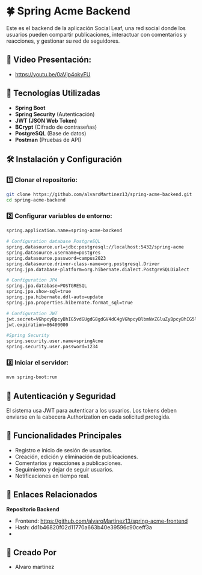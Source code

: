 
# 🍀 Spring Acme Backend

Este es el backend de la aplicación Social Leaf, una red social donde los usuarios pueden compartir publicaciones, interactuar con comentarios y reacciones, y gestionar su red de seguidores.

## 📖 Video Presentación: 
- https://youtu.be/0aVjp4okyFU

## 🚀 Tecnologías Utilizadas
- **Spring Boot**
- **Spring Security** (Autenticación)
- **JWT (JSON Web Token)**
- **BCrypt** (Cifrado de contraseñas)
- **PostgreSQL** (Base de datos)
- **Postman** (Pruebas de API)

## 🛠 Instalación y Configuración

### 1️⃣ Clonar el repositorio:
```sh
git clone https://github.com/alvaroMartinez13/spring-acme-backend.git
cd spring-acme-backend
```
### 2️⃣ Configurar variables de entorno:
```sh
spring.application.name=spring-acme-backend

# Configuration database PostgreSQL
spring.datasource.url=jdbc:postgresql://localhost:5432/spring-acme
spring.datasource.username=postgres
spring.datasource.password=campus2023
spring.datasource.driver-class-name=org.postgresql.Driver
spring.jpa.database-platform=org.hibernate.dialect.PostgreSQLDialect

# Configuration JPA
spring.jpa.database=POSTGRESQL
spring.jpa.show-sql=true
spring.jpa.hibernate.ddl-auto=update
spring.jpa.properties.hibernate.format_sql=true

# Configuration JWT
jwt.secret=VGhpcyBpcyBhIG5vdGUgdG8gdGV4dC4gVGhpcyBlbmNvZGluZyBpcyBhIG5lZWQgdGV4dC4gVGhpcyBpcyBhIG5lZWQgdGV4dC4=
jwt.expiration=86400000 

#Spring Security 
spring.security.user.name=springAcme
spring.security.user.password=1234
```
### 3️⃣ Iniciar el servidor:
```sh
mvn spring-boot:run

```
## 🔑 Autenticación y Seguridad
El sistema usa JWT para autenticar a los usuarios. Los tokens deben enviarse en la cabecera Authorization en cada solicitud protegida.

## 📌 Funcionalidades Principales
- Registro e inicio de sesión de usuarios.
- Creación, edición y eliminación de publicaciones.
- Comentarios y reacciones a publicaciones.
- Seguimiento y dejar de seguir usuarios.
- Notificaciones en tiempo real.

## 📌 Enlaces Relacionados
**Repositorio Backend**
- Frontend: https://github.com/alvaroMartinez13/spring-acme-frontend
- Hash: dd1b46820f02d11770a663b40e39596c90ceff3a
- 
## 📒 Creado Por
- Alvaro martinez

